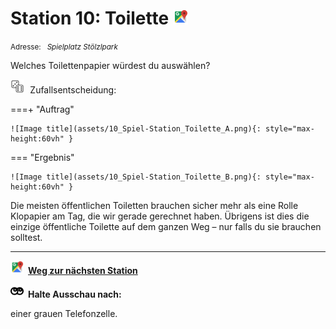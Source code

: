 # Station 10: Toilette  <a href="https://www.google.com/maps/dir/?api=1&travelmode=walking&destination=47.8035138,13.0202298"><img src="https://github.com/kipppunkte/kipppunkte/raw/gh-pages/assets/google-maps.svg" width="24" height="24"></a>

<small>Adresse:<em style="margin-left: 10px">Spielplatz Stölzlpark</em></small>



Welches Toilettenpapier würdest du auswählen?
<div class="md-button dice-pic"><img  src="https://github.com/kipppunkte/kipppunkte/raw/gh-pages/assets/rolling-dices.svg" style="height: 1.6em;margin-right :5px;background:white">  Zufallsentscheidung:<span class="dice-resp"/></div>

===+ "Auftrag" 

    ![Image title](assets/10_Spiel-Station_Toilette_A.png){: style="max-height:60vh" }

=== "Ergebnis"

    ![Image title](assets/10_Spiel-Station_Toilette_B.png){: style="max-height:60vh" }


Die meisten öffentlichen Toiletten brauchen sicher mehr als eine Rolle Klopapier am Tag, die wir gerade gerechnet haben.
Übrigens ist dies die einzige öffentliche Toilette auf dem ganzen Weg – nur falls du sie brauchen solltest.



____

<a href="https://www.google.com/maps/dir/?api=1&travelmode=walking&destination=47.8030586,13.0202307"><img src="https://github.com/kipppunkte/kipppunkte/raw/gh-pages/assets/google-maps.svg" style="height: 1.5em;margin-right: 0.5em"></a>**[Weg zur nächsten Station](https://www.google.com/maps/dir/?api=1&travelmode=walking&destination=47.8030586,13.0202307)**



<img src="https://github.com/kipppunkte/kipppunkte/raw/gh-pages/assets/eyes.svg" style="height: 1.5em;background: white;margin-right: 0.5em">**Halte Ausschau nach:**

einer grauen Telefonzelle.